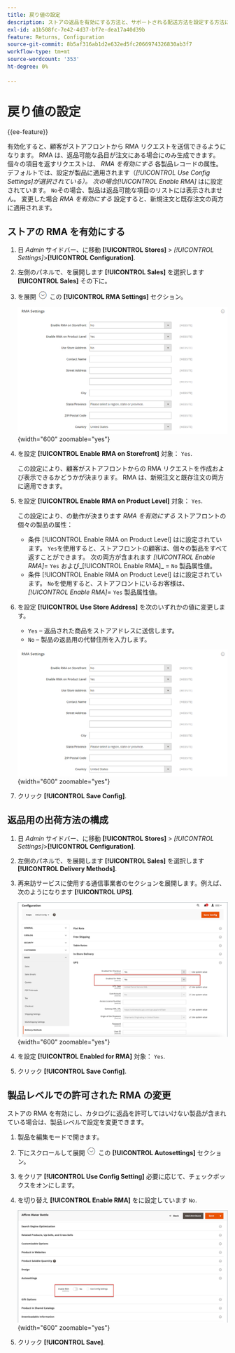 ```yaml
---
title: 戻り値の設定
description: ストアの返品を有効にする方法と、サポートされる配送方法を設定する方法について説明します。
exl-id: a1b508fc-7e42-4d37-bf7e-dea17a40d39b
feature: Returns, Configuration
source-git-commit: 8b5af316ab1d2e632ed5fc2066974326830ab3f7
workflow-type: tm+mt
source-wordcount: '353'
ht-degree: 0%

---
```


# 戻り値の設定

{{ee-feature}}

有効化すると、顧客がストアフロントから RMA リクエストを送信できるようになります。 RMA は、返品可能な品目が注文にある場合にのみ生成できます。 個々の項目を返すリクエストは、 _RMA を有効にする_ 各製品レコードの属性。 デフォルトでは、設定が製品に適用されます（_[!UICONTROL Use Config Settings]_が選択されている）。 次の場合_[!UICONTROL Enable RMA]_ はに設定されています。 `No`その場合、製品は返品可能な項目のリストには表示されません。 変更した場合 _RMA を有効にする_ 設定すると、新規注文と既存注文の両方に適用されます。

## ストアの RMA を有効にする

1. 日 _Admin_ サイドバー、に移動 **[!UICONTROL Stores]** > _[!UICONTROL Settings]_>**[!UICONTROL Configuration]**.

1. 左側のパネルで、を展開します **[!UICONTROL Sales]** を選択します **[!UICONTROL Sales]** その下に。

1. を展開 ![展開セレクター](../assets/icon-display-expand.png) この **[!UICONTROL RMA Settings]** セクション。

   ![RMA 設定](../configuration-reference/sales/assets/sales-rma-settings.png){width="600" zoomable="yes"}

1. を設定 **[!UICONTROL Enable RMA on Storefront]** 対象： `Yes`.

   この設定により、顧客がストアフロントからの RMA リクエストを作成および表示できるかどうかが決まります。 RMA は、新規注文と既存注文の両方に適用できます。

1. を設定 **[!UICONTROL Enable RMA on Product Level]** 対象： `Yes`.

   この設定により、の動作が決まります _RMA を有効にする_ ストアフロントの個々の製品の属性：

   - 条件 [!UICONTROL Enable RMA on Product Level] はに設定されています。 `Yes`を使用すると、ストアフロントの顧客は、個々の製品をすべて返すことができます。 次の両方が含まれます _[!UICONTROL Enable RMA]_= `Yes` および_[!UICONTROL Enable RMA]_ = `No` 製品属性値。
   - 条件 [!UICONTROL Enable RMA on Product Level] はに設定されています。 `No`を使用すると、ストアフロントにいるお客様は、 _[!UICONTROL Enable RMA]_= `Yes` 製品属性値。

1. を設定 **[!UICONTROL Use Store Address]** を次のいずれかの値に変更します。

   - `Yes`  – 返品された商品をストアアドレスに送信します。
   - `No`  – 製品の返品用の代替住所を入力します。

   ![代替アドレスを使用した RMA 設定](../configuration-reference/sales/assets/sales-rma-settings.png){width="600" zoomable="yes"}

1. クリック **[!UICONTROL Save Config]**.

## 返品用の出荷方法の構成

1. 日 _Admin_ サイドバー、に移動 **[!UICONTROL Stores]** > _[!UICONTROL Settings]_>**[!UICONTROL Configuration]**.

1. 左側のパネルで、を展開します **[!UICONTROL Sales]** を選択します **[!UICONTROL Delivery Methods]**.

1. 再来訪サービスに使用する通信事業者のセクションを展開します。例えば、次のようになります **[!UICONTROL UPS]**.

   ![通信事業者の RMA サービスを有効にする](./assets/rma-delivery-method.png){width="600" zoomable="yes"}

1. を設定 **[!UICONTROL Enabled for RMA]** 対象： `Yes`.

1. クリック **[!UICONTROL Save Config]**.

## 製品レベルでの許可された RMA の変更

ストアの RMA を有効にし、カタログに返品を許可してはいけない製品が含まれている場合は、製品レベルで設定を変更できます。

1. 製品を編集モードで開きます。

1. 下にスクロールして展開 ![展開セレクター](../assets/icon-display-expand.png) この **[!UICONTROL Autosettings]** セクション。

1. をクリア **[!UICONTROL Use Config Setting]** 必要に応じて、チェックボックスをオンにします。

1. を切り替え **[!UICONTROL Enable RMA]** をに設定しています `No`.

   ![製品の RMA を無効にする](./assets/product-advanced-autosettings-enable-rma.png){width="600" zoomable="yes"}

1. クリック **[!UICONTROL Save]**.
